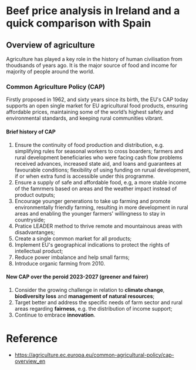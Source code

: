 # Beef price analysis in Ireland and a quick comparison with Spain

## Overview of agriculture
Agriculture has played a key role in the history of human civilisation from thoudsands of years ago. It is the major source of food and income for majority of people around the world. 


### Common Agriculture Policy (CAP)
Firstly proposed in 1962, and sixty years since its birth, the EU's CAP today supports an open single market for EU agricultural food products, ensuring affordable prices, maintaining some of the world’s highest safety and environmental standards, and keeping rural communities vibrant.

#### Brief history of CAP
1. Ensure the continuity of food production and distribution, e.g. simplifying rules for seasonal workers to cross boarders; farmers and rural development beneficiaries who were facing cash flow problems received advances, increased state aid, and loans and guarantees at favourable conditions; flexibility of using funding on rurual development, if or when extra fund is accessible under this programme.
2. Ensure a supply of safe and affordable food, e.g, a more stable income of the famrmers based on areas and the weather impact instead of product outputs;
3. Encourage younger generations to take up farming and promote environmentally friendly farming, resulting in more development in rural areas and enabling the younger farmers' willingness to stay in countryside;
4. Pratice LEADER method to thrive remote and mountainous areas with disadvantanges;
5. Create a single common market for all products;
6. Implement EU's geographical indications to protect the rights of intellectual product;
7. Reduce power imbalance and help small farms;
8. Introduce organic farming from 2010.

#### New CAP over the peroid 2023-2027 (greener and fairer)
1. Consider the growing challenge in relation to **climate change**, **biodiversity loss** and **management of natural resources**;
2. Target better and address the specific needs of farm sector and rural areas regarding **fairness**, e.g. the distribution of income support;
3. Continue to embrace **innovation**.

# Reference
- https://agriculture.ec.europa.eu/common-agricultural-policy/cap-overview_en